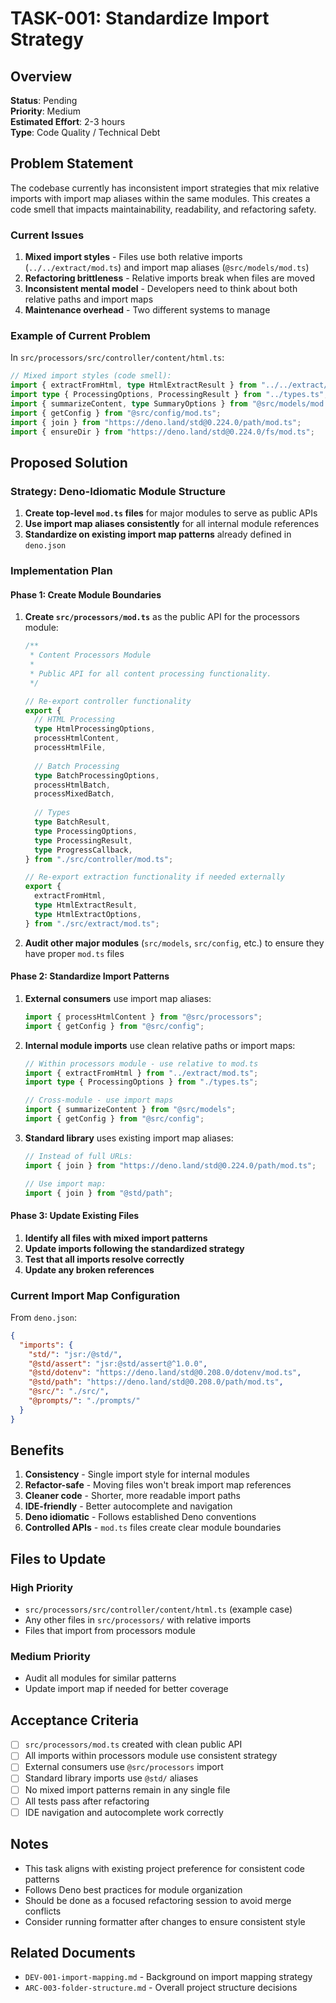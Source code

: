 # TASK-001: Standardize Import Strategy

## Overview

**Status**: Pending  
**Priority**: Medium  
**Estimated Effort**: 2-3 hours  
**Type**: Code Quality / Technical Debt  

## Problem Statement

The codebase currently has inconsistent import strategies that mix relative imports with import map aliases within the same modules. This creates a code smell that impacts maintainability, readability, and refactoring safety.

### Current Issues

1. **Mixed import styles** - Files use both relative imports (`../../extract/mod.ts`) and import map aliases (`@src/models/mod.ts`)
2. **Refactoring brittleness** - Relative imports break when files are moved
3. **Inconsistent mental model** - Developers need to think about both relative paths and import maps
4. **Maintenance overhead** - Two different systems to manage

### Example of Current Problem

In `src/processors/src/controller/content/html.ts`:

```typescript
// Mixed import styles (code smell):
import { extractFromHtml, type HtmlExtractResult } from "../../extract/mod.ts";
import type { ProcessingOptions, ProcessingResult } from "../types.ts";
import { summarizeContent, type SummaryOptions } from "@src/models/mod.ts";
import { getConfig } from "@src/config/mod.ts";
import { join } from "https://deno.land/std@0.224.0/path/mod.ts";
import { ensureDir } from "https://deno.land/std@0.224.0/fs/mod.ts";
```

## Proposed Solution

### Strategy: Deno-Idiomatic Module Structure

1. **Create top-level `mod.ts` files** for major modules to serve as public APIs
2. **Use import map aliases consistently** for all internal module references
3. **Standardize on existing import map patterns** already defined in `deno.json`

### Implementation Plan

#### Phase 1: Create Module Boundaries

1. **Create `src/processors/mod.ts`** as the public API for the processors module:
   ```typescript
   /**
    * Content Processors Module
    * 
    * Public API for all content processing functionality.
    */
   
   // Re-export controller functionality
   export {
     // HTML Processing
     type HtmlProcessingOptions,
     processHtmlContent,
     processHtmlFile,
     
     // Batch Processing  
     type BatchProcessingOptions,
     processHtmlBatch,
     processMixedBatch,
     
     // Types
     type BatchResult,
     type ProcessingOptions,
     type ProcessingResult,
     type ProgressCallback,
   } from "./src/controller/mod.ts";
   
   // Re-export extraction functionality if needed externally
   export {
     extractFromHtml,
     type HtmlExtractResult,
     type HtmlExtractOptions,
   } from "./src/extract/mod.ts";
   ```

2. **Audit other major modules** (`src/models`, `src/config`, etc.) to ensure they have proper `mod.ts` files

#### Phase 2: Standardize Import Patterns

1. **External consumers** use import map aliases:
   ```typescript
   import { processHtmlContent } from "@src/processors";
   import { getConfig } from "@src/config";
   ```

2. **Internal module imports** use clean relative paths or import maps:
   ```typescript
   // Within processors module - use relative to mod.ts
   import { extractFromHtml } from "../extract/mod.ts";
   import type { ProcessingOptions } from "./types.ts";
   
   // Cross-module - use import maps
   import { summarizeContent } from "@src/models";
   import { getConfig } from "@src/config";
   ```

3. **Standard library** uses existing import map aliases:
   ```typescript
   // Instead of full URLs:
   import { join } from "https://deno.land/std@0.224.0/path/mod.ts";
   
   // Use import map:
   import { join } from "@std/path";
   ```

#### Phase 3: Update Existing Files

1. **Identify all files with mixed import patterns**
2. **Update imports following the standardized strategy**
3. **Test that all imports resolve correctly**
4. **Update any broken references**

### Current Import Map Configuration

From `deno.json`:
```json
{
  "imports": {
    "std/": "jsr:/@std/",
    "@std/assert": "jsr:@std/assert@^1.0.0",
    "@std/dotenv": "https://deno.land/std@0.208.0/dotenv/mod.ts",
    "@std/path": "https://deno.land/std@0.208.0/path/mod.ts",
    "@src/": "./src/",
    "@prompts/": "./prompts/"
  }
}
```

## Benefits

1. **Consistency** - Single import style for internal modules
2. **Refactor-safe** - Moving files won't break import map references
3. **Cleaner code** - Shorter, more readable import paths
4. **IDE-friendly** - Better autocomplete and navigation
5. **Deno idiomatic** - Follows established Deno conventions
6. **Controlled APIs** - `mod.ts` files create clear module boundaries

## Files to Update

### High Priority
- `src/processors/src/controller/content/html.ts` (example case)
- Any other files in `src/processors/` with relative imports
- Files that import from processors module

### Medium Priority
- Audit all modules for similar patterns
- Update import map if needed for better coverage

## Acceptance Criteria

- [ ] `src/processors/mod.ts` created with clean public API
- [ ] All imports within processors module use consistent strategy
- [ ] External consumers use `@src/processors` import
- [ ] Standard library imports use `@std/` aliases
- [ ] No mixed import patterns remain in any single file
- [ ] All tests pass after refactoring
- [ ] IDE navigation and autocomplete work correctly

## Notes

- This task aligns with existing project preference for consistent code patterns
- Follows Deno best practices for module organization
- Should be done as a focused refactoring session to avoid merge conflicts
- Consider running formatter after changes to ensure consistent style

## Related Documents

- `DEV-001-import-mapping.md` - Background on import mapping strategy
- `ARC-003-folder-structure.md` - Overall project structure decisions
